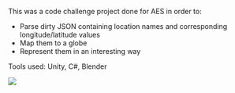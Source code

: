 This was a code challenge project done for AES in order to:
* Parse dirty JSON containing location names and corresponding longitude/latitude values
* Map them to a globe
* Represent them in an interesting way

Tools used: Unity, C#, Blender

[![](http://img.youtube.com/vi/coCoAvOaSBM/0.jpg)](http://www.youtube.com/watch?v=coCoAvOaSBM&feature=emb_title)
